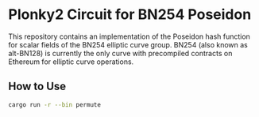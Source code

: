 # Plonky2 Circuit for BN254 Poseidon

This repository contains an implementation of the Poseidon hash function for scalar fields of the BN254 elliptic curve group.
BN254 (also known as alt-BN128) is currently the only curve with precompiled contracts on Ethereum for elliptic curve operations.

## How to Use

```sh
cargo run -r --bin permute
```
